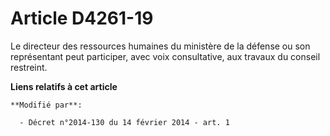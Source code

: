 # Article D4261-19

Le directeur des ressources humaines du ministère de la défense ou son représentant peut participer, avec voix consultative,
aux travaux du conseil restreint.

**Liens relatifs à cet article**

	**Modifié par**:

	  - Décret n°2014-130 du 14 février 2014 - art. 1
